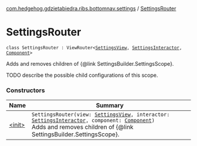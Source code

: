 [com.hedgehog.gdzietabiedra.ribs.bottomnav.settings](../index.md) / [SettingsRouter](./index.md)

# SettingsRouter

`class SettingsRouter : ViewRouter<`[`SettingsView`](../-settings-view/index.md)`, `[`SettingsInteractor`](../-settings-interactor/index.md)`, `[`Component`](../-settings-builder/-component/index.md)`>`

Adds and removes children of {@link SettingsBuilder.SettingsScope}.

TODO describe the possible child configurations of this scope.

### Constructors

| Name | Summary |
|---|---|
| [&lt;init&gt;](-init-.md) | `SettingsRouter(view: `[`SettingsView`](../-settings-view/index.md)`, interactor: `[`SettingsInteractor`](../-settings-interactor/index.md)`, component: `[`Component`](../-settings-builder/-component/index.md)`)`<br>Adds and removes children of {@link SettingsBuilder.SettingsScope}. |
